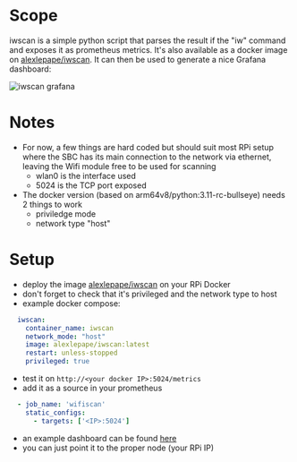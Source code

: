 # Scope

iwscan is a simple python script that parses the result if the "iw" command and exposes it as prometheus metrics.
It's also available as a docker image on [alexlepape/iwscan](https://hub.docker.com/r/alexlepape/iwscan).
It can then be used to generate a nice Grafana dashboard:

![iwscan grafana](https://user-images.githubusercontent.com/2038195/236711840-6d818868-b787-4f71-935d-475c5d25bb57.png)

# Notes

- For now, a few things are hard coded but should suit most RPi setup where the SBC has its main connection to the network via ethernet, leaving the Wifi module free to be used for scanning 
  - wlan0 is the interface used
  - 5024 is the TCP port exposed
- The docker version (based on arm64v8/python:3.11-rc-bullseye) needs 2 things to work
  - priviledge mode
  - network type "host"

# Setup

- deploy the image [alexlepape/iwscan](https://hub.docker.com/r/alexlepape/iwscan) on your RPi Docker
- don't forget to check that it's privileged and the network type to host
- example docker compose:
```yaml
  iwscan:
    container_name: iwscan
    network_mode: "host"
    image: alexlepape/iwscan:latest
    restart: unless-stopped
    privileged: true
```
- test it on `http://<your docker IP>:5024/metrics`
- add it as a source in your prometheus
```yaml
  - job_name: 'wifiscan'
    static_configs:
      - targets: ['<IP>:5024']
```
- an example dashboard can be found [here](grafana.json)
- you can just point it to the proper node (your RPi IP)
